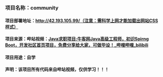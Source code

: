 ### 项目名称：community

#### 项目部署地址：http://42.193.105.99/（注意：需科学上网才能加载出网站CSS样式）

#### 项目来源：哔站视频：[Java求职项目:牛客网Java高级工程师，初识Spirng Boot，开发社区首页项目，免费分享给大家，可做毕设！\_哔哩哔哩\_bilibili](https://www.bilibili.com/video/BV1ra411p7jh/?spm_id_from=333.1007.top_right_bar_window_custom_collection.content.click\&vd_source=9d7918f7620e2f8961bf009d221a2297)

#### 项目用途：自学

#### 声明：该项目所有代码来自哔站视频，仅供学习！！！
